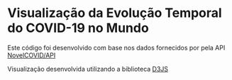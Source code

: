 # Visualização da Evolução Temporal do COVID-19 no Mundo

Este código foi desenvolvido com base nos dados fornecidos por pela API [NovelCOVID/API](https://github.com/NOVELCOVID/API)

Visualização desenvolvida utilizando a biblioteca [D3JS](https://d3js.org)
